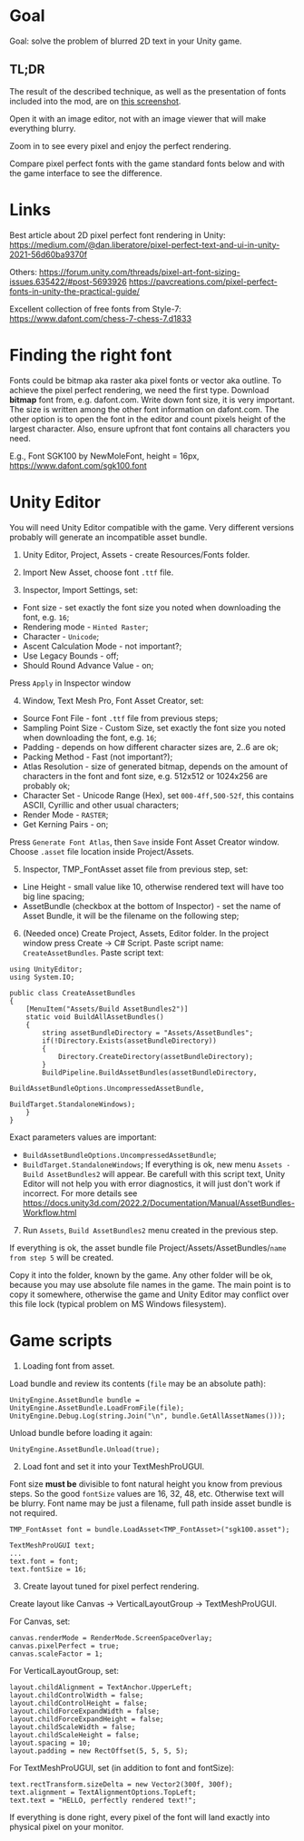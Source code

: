 
# Goal

Goal: solve the problem of blurred 2D text in your Unity game.

## TL;DR

The result of the described technique, as well as the presentation of fonts included into the mod,
are on [this screenshot](screenshots/fonts2d.png).

Open it with an image editor, not with an image viewer that will make everything blurry.

Zoom in to see every pixel and enjoy the perfect rendering.

Compare pixel perfect fonts with the game standard fonts below and with the game interface to see the difference.


# Links

Best article about 2D pixel perfect font rendering in Unity:
https://medium.com/@dan.liberatore/pixel-perfect-text-and-ui-in-unity-2021-56d60ba9370f

Others:
https://forum.unity.com/threads/pixel-art-font-sizing-issues.635422/#post-5693926
https://pavcreations.com/pixel-perfect-fonts-in-unity-the-practical-guide/

Excellent collection of free fonts from Style-7:
https://www.dafont.com/chess-7-chess-7.d1833


# Finding the right font

Fonts could be bitmap aka raster aka pixel fonts or vector aka outline.
To achieve the pixel perfect rendering, we need the first type.
Download **bitmap** font from, e.g. dafont.com. 
Write down font size, it is very important. 
The size is written among the other font information on dafont.com.
The other option is to open the font in the editor and count pixels height of the largest character.
Also, ensure upfront that font contains all characters you need.

E.g., Font SGK100 by NewMoleFont, height = 16px, https://www.dafont.com/sgk100.font

# Unity Editor

You will need Unity Editor compatible with the game. 
Very different versions probably will generate an incompatible asset bundle.

1. Unity Editor, Project, Assets - create Resources/Fonts folder.

2. Import New Asset, choose font `.ttf` file.

3. Inspector, Import Settings, set:
- Font size - set exactly the font size you noted when downloading the font, e.g. `16`;
- Rendering mode - `Hinted Raster`;
- Character - `Unicode`;
- Ascent Calculation Mode - not important?;
- Use Legacy Bounds - off;
- Should Round Advance Value - on;

Press `Apply` in Inspector window

4. Window, Text Mesh Pro, Font Asset Creator, set:
- Source Font File - font `.ttf` file from previous steps;
- Sampling Point Size - Custom Size, set exactly the font size you noted when downloading the font, e.g. `16`;
- Padding - depends on how different character sizes are, 2..6 are ok;
- Packing Method - Fast (not important?);
- Atlas Resolution - size of generated bitmap, depends on the amount of characters in the font and font size, 
e.g. 512x512 or 1024x256 are probably ok;
- Character Set - Unicode Range (Hex), set `000-4ff,500-52f`, this contains ASCII, Cyrillic and other usual characters;
- Render Mode - `RASTER`;
- Get Kerning Pairs - on;

Press `Generate Font Atlas`, then `Save` inside Font Asset Creator window.
Choose `.asset` file location inside Project/Assets.

5. Inspector, TMP_FontAsset asset file from previous step, set:
- Line Height - small value like 10, otherwise rendered text will have too big line spacing;
- AssetBundle (checkbox at the bottom of Inspector) - set the name of Asset Bundle, it will be the filename on the following step;

6. (Needed once) Create Project, Assets, Editor folder.
In the project window press Create -> C# Script.
Paste script name: `CreateAssetBundles`.
Paste script text:
```
using UnityEditor;
using System.IO;

public class CreateAssetBundles
{
    [MenuItem("Assets/Build AssetBundles2")]
    static void BuildAllAssetBundles()
    {
        string assetBundleDirectory = "Assets/AssetBundles";
        if(!Directory.Exists(assetBundleDirectory))
        {
            Directory.CreateDirectory(assetBundleDirectory);
        }
        BuildPipeline.BuildAssetBundles(assetBundleDirectory,
                                        BuildAssetBundleOptions.UncompressedAssetBundle,
                                        BuildTarget.StandaloneWindows);
    }
}
```
Exact parameters values are important:
- `BuildAssetBundleOptions.UncompressedAssetBundle`;
- `BuildTarget.StandaloneWindows`;
If everything is ok, new menu `Assets - Build AssetBundles2` will appear.
Be carefull with this script text, Unity Editor will not help you with error diagnostics, 
it will just don't work if incorrect.
For more details see https://docs.unity3d.com/2022.2/Documentation/Manual/AssetBundles-Workflow.html

7. Run `Assets`, `Build AssetBundles2` menu created in the previous step.

If everything is ok, the asset bundle file Project/Assets/AssetBundles/`name from step 5` will be created.

Copy it into the folder, known by the game. Any other folder will be ok, because you may use absolute file names in the game. The main point is to copy it somewhere, otherwise the game and Unity Editor may conflict over this file lock (typical problem on MS Windows filesystem).

# Game scripts

1. Loading font from asset.

Load bundle and review its contents (`file` may be an absolute path):
```
UnityEngine.AssetBundle bundle = UnityEngine.AssetBundle.LoadFromFile(file);
UnityEngine.Debug.Log(string.Join("\n", bundle.GetAllAssetNames()));
```

Unload bundle before loading it again:
```
UnityEngine.AssetBundle.Unload(true);
```

2. Load font and set it into your TextMeshProUGUI.

Font size **must be** divisible to font natural height you know from previous steps. 
So the good `fontSize` values are 16, 32, 48, etc. Otherwise text will be blurry.
Font name may be just a filename, full path inside asset bundle is not required.

```
TMP_FontAsset font = bundle.LoadAsset<TMP_FontAsset>("sgk100.asset");

TextMeshProUGUI text;
...
text.font = font;
text.fontSize = 16;
```

3. Create layout tuned for pixel perfect rendering.

Create layout like Canvas -> VerticalLayoutGroup -> TextMeshProUGUI.

For Canvas, set:
```
canvas.renderMode = RenderMode.ScreenSpaceOverlay;
canvas.pixelPerfect = true;
canvas.scaleFactor = 1;
```

For VerticalLayoutGroup, set:
```
layout.childAlignment = TextAnchor.UpperLeft;
layout.childControlWidth = false;
layout.childControlHeight = false;
layout.childForceExpandWidth = false;
layout.childForceExpandHeight = false;
layout.childScaleWidth = false;
layout.childScaleHeight = false;
layout.spacing = 10;
layout.padding = new RectOffset(5, 5, 5, 5);
```

For TextMeshProUGUI, set (in addition to font and fontSize):
```
text.rectTransform.sizeDelta = new Vector2(300f, 300f);
text.alignment = TextAlignmentOptions.TopLeft;
text.text = "HELLO, perfectly rendered text!";
```

If everything is done right, every pixel of the font will land exactly into physical pixel on your monitor.
